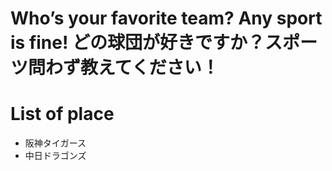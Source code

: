 # Who’s your favorite team? Any sport is fine! どの球団が好きですか？スポーツ問わず教えてください！

# List of place
- 阪神タイガース
- 中日ドラゴンズ

